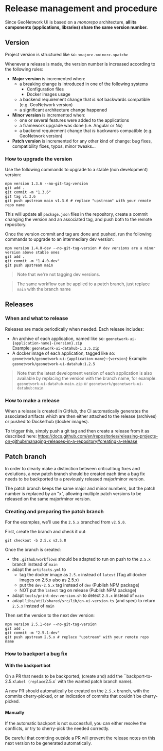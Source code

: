 # Release management and procedure

Since GeoNetwork UI is based on a _monorepo_ architecture, **all its components (applications, libraries) share the same
version number.**

## Version

Project version is structured like so: `<major>.<minor>.<patch>`

Whenever a release is made, the version number is increased according to the following rules:

- **Major version** is incremented when:
  - a breaking change is introduced in one of the following systems
    - Configuration files
    - Docker images usage
  - a backend requirement change that _is not_ backwards compatible (e.g. GeoNetwork version)
  - a significant architecture change happened
- **Minor version** is incremented when:
  - one or several features were added to the applications
  - a framework upgrade was done (i.e. Angular or Nx)
  - a backend requirement change that _is_ backwards compatible (e.g. GeoNetwork version)
- **Patch version** is incremented for any other kind of change: bug fixes, compatibility fixes, typos, minor tweaks...

### How to upgrade the version

Use the following commands to upgrade to a stable (non development) version:

```shell
npm version 1.3.6 --no-git-tag-version
git add .
git commit -m "1.3.6"
git tag v1.3.6
git push upstream main v1.3.6 # replace "upstream" with your remote repo name
```

This will update all `package.json` files in the repository, create a commit changing the version and an associated tag, and push both
to the remote repository.

Once the version commit and tag are done and pushed, run the following commands to upgrade to an intermediary dev version:

```shell
npm version 1.4.0-dev --no-git-tag-version # dev versions are a minor version above stable ones
git add .
git commit -m "1.4.0-dev"
git push upstream main
```

> Note that we're not tagging dev versions.

> The same workflow can be applied to a patch branch, just replace `main` with the branch name

## Releases

### When and what to release

Releases are made periodically when needed. Each release includes:

- An archive of each application, named like so: `geonetwork-ui-{application-name}-{version}.zip`  
  Example: `geonetwork-ui-datahub-1.2.5.zip`
- A docker image of each application, tagged like so: `geonetwork/geonetwork-ui-{application-name}:{version}`
  Example: `geonetwork/geonetwork-ui-datahub:1.2.5`

> Note that the latest development version of each application is also available by replacing the version with
> the branch name, for example:
> `geonetwork-ui-datahub-main.zip` or `geonetwork/geonetwork-ui-datahub:main`

### How to make a release

When a release is created in GitHub, the CI automatically generates the associated artifacts which
are then either attached to the release (archives) or pushed to Dockerhub (docker images).

To trigger this, simply push a git tag and then create a release from it as described here:
https://docs.github.com/en/repositories/releasing-projects-on-github/managing-releases-in-a-repository#creating-a-release

## Patch branch

In order to clearly make a distinction between critical bug fixes and evolutions, a new patch branch should be created each time a bug fix needs to be backported to a previously released major/minor version.

The patch branch keeps the same major and minor numbers, but the patch number is replaced by an "x", allowing multiple patch versions to be released on the same major/minor version.

### Creating and preparing the patch branch

For the examples, we'll use the `2.5.x` branched from `v2.5.0`.

First, create the branch and check it out:

```shell
git checkout -b 2.5.x v2.5.0
```

Once the branch is created:

- the `.github/workflows` should be adapted to run on push to the `2.5.x` branch instead of `main`
- adapt the `artifacts.yml` to
  - tag the docker image as `2.5.x` instead of `latest` (Tag all docker images on 2.5.x also as 2.5.x)
  - put the `dev-2.5.x` tag instead of `dev` (Publish NPM package)
  - NOT put the `latest` tag on release (Publish NPM package)
- adapt `tools/print-dev-version.sh` to detect `2.5.x` instead of `main`
- adapt `libs/util/shared/src/lib/gn-ui-version.ts` (and spec) to return `2.5.x` instead of `main`

Then set the version to the next dev version:

```shell
npm version 2.5.1-dev --no-git-tag-version
git add .
git commit -m "2.5.1-dev"
git push upstream 2.5.x # replace "upstream" with your remote repo name
```

### How to backport a bug fix

#### With the backport bot

On a PR that needs to be backported, (create and) add the ``backport-to-2.5.x` label (replace `2.5.x` with the wanted patch branch name).

A new PR should automatically be created on the `2.5.x` branch, with the commits cherry-picked, or an indication of commits that couldn't be cherry-picked.

#### Manually

If the automatic backport is not successfull, you can either resolve the conflicts, or try to cherry-pick the needed correctly.

Be careful that comitting outside a PR will prevent the release notes on this next version to be generated automatically.
